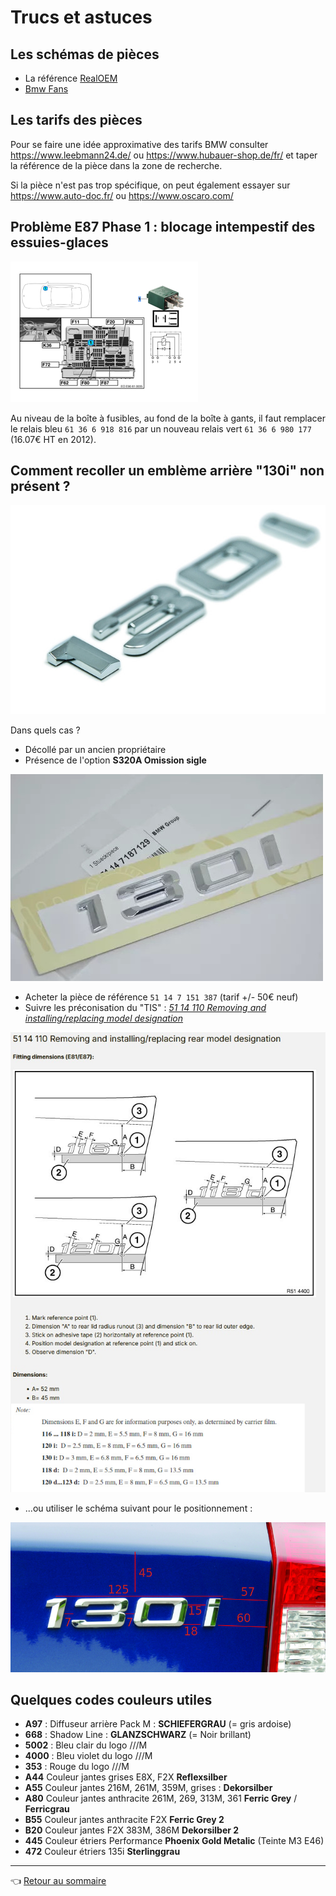 # Trucs et astuces

## Les schémas de pièces

- La référence [RealOEM](https://www.realoem.com/bmw/partgrp.do?model=UF91&mospid=48927&hg=51)
- [Bmw Fans](http://bmwfans.info/parts-catalog/E87N/Europe/130i-N52N/L-N/jan2006/browse)

## Les tarifs des pièces

Pour se faire une idée approximative des tarifs BMW consulter <https://www.leebmann24.de/> ou <https://www.hubauer-shop.de/fr/> et taper la référence de la pièce dans la zone de recherche.

Si la pièce n'est pas trop spécifique, on peut également essayer sur <https://www.auto-doc.fr/> ou <https://www.oscaro.com/>

## Problème E87 Phase 1 : blocage intempestif des essuies-glaces

![relais](../images/relais_bmw.png)

Au niveau de la boîte à fusibles, au fond de la boîte à gants, il faut remplacer le relais bleu `61 36 6 918 816` par un nouveau relais vert `61 36 6 980 177` (16.07€ HT en 2012).

## Comment recoller un emblème arrière "130i" non présent ?

![badge 130i 1](../images/130i_badge_01.jpg)

Dans quels cas ?

- Décollé par un ancien propriétaire
- Présence de l'option **S320A Omission sigle**

![badge 130i 2](../images/130i_badge_02.jpg)

- Acheter la pièce de référence `51 14 7 151 387` (tarif +/- 50€ neuf)
- Suivre les préconisation du "TIS" : [_51 14 110 Removing and installing/replacing model designation_](https://workshop-manuals.com/bmw/1_series_e87/130i_n52_5-door/2_repair_instructions/51__body_equipment_(5-door)/14__bmw_emblems_model_emblems/4_ra__removing_and_installing_replacing_rear_model_designation/)

![position1](../images/TIS_51_14_110.jpg)

- ...ou utiliser le schéma suivant pour le positionnement :

![position2](../images/130i_rear_emblen_position.png)

## Quelques codes couleurs utiles

- **A97** : Diffuseur arrière Pack M : **SCHIEFERGRAU** (= gris ardoise)
- **668** : Shadow Line : **GLANZSCHWARZ** (= Noir brillant)
- **5002** : Bleu clair du logo ///M
- **4000** : Bleu violet du logo ///M
- **353** : Rouge du logo ///M
- **A44** Couleur jantes grises E8X, F2X **Reflexsilber**
- **A55** Couleur jantes 216M, 261M, 359M, grises : **Dekorsilber**
- **A80** Couleur jantes anthracite 261M, 269, 313M, 361 **Ferric Grey** / **Ferricgrau**
- **B55** Couleur jantes anthracite F2X **Ferric Grey 2**
- **B20** Couleur jantes F2X 383M, 386M **Dekorsilber 2**
- **445** Couleur étriers Performance **Phoenix Gold Metalic** (Teinte M3 E46)
- **472** Couleur étriers 135i **Sterlinggrau**

---
:point_left: [Retour au sommaire](../README.md#sommaire)
